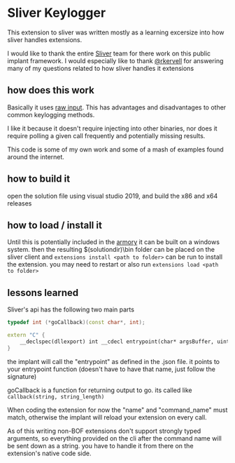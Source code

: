#  Sliver Keylogger

This extension to sliver was written mostly as a learning excersize into how sliver handles extensions.

I would like to thank the entire [Sliver](https://github.com/BishopFox/sliver) team for there work on this public implant framework.
I would especially like to thank [@rkervell](https://twitter.com/rkervell) for answering many of my questions related to how sliver handles it extensions

## how does this work

Basically it uses [raw input](https://docs.microsoft.com/en-us/windows/win32/inputdev/raw-input).  This has advantages and disadvantages to other common keylogging methods.

I like it because it doesn't require injecting into other binaries, nor does it require polling a given call frequently and potentially missing results.

This code is some of my own work and some of a mash of examples found around the internet.

## how to build it

open the solution file using visual studio 2019, and build the x86 and x64 releases

## how to load / install it

Until this is potentially included in the [armory](https://github.com/sliverarmory) it can be built on a windows system. then the resulting $(solutiondir)\bin folder can be placed on the sliver client
and `extensions install <path to folder>` can be run to install the extension.  you may need to restart or also run `extensions load <path to folder>`

## lessons learned

Sliver's api has the following two main parts
```cpp
typedef int (*goCallback)(const char*, int);

extern "C" {
	__declspec(dllexport) int __cdecl entrypoint(char* argsBuffer, uint32_t bufferSize, goCallback callback);
}
```

the implant will call the "entrypoint" as defined in the .json file. it points to your entrypoint function (doesn't have to have that name, just follow the signature)

goCallback is a function for returning output to go.   its called like `callback(string, string_length)`

When coding the extension for now the "name" and "command_name" must match, otherwise the implant will reload your extension on every call.

As of this writing non-BOF extensions don't support strongly typed arguments, so everything provided on the cli after the command name will be sent down as a string.  you have to handle it from there on the extension's native code side.
